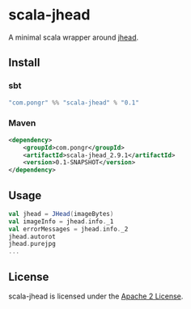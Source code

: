 # scala-jhead

A minimal scala wrapper around [jhead](http://www.sentex.net/~mwandel/jhead/).

## Install

### sbt
```scala
"com.pongr" %% "scala-jhead" % "0.1"
```

### Maven

```xml
<dependency>
    <groupId>com.pongr</groupId>
    <artifactId>scala-jhead_2.9.1</artifactId>
    <version>0.1-SNAPSHOT</version>
</dependency>
```
## Usage

```scala
val jhead = JHead(imageBytes)
val imageInfo = jhead.info._1
val errorMessages = jhead.info._2
jhead.autorot
jhead.purejpg
...
```

## License

scala-jhead is licensed under the [Apache 2 License](http://www.apache.org/licenses/LICENSE-2.0.txt).
